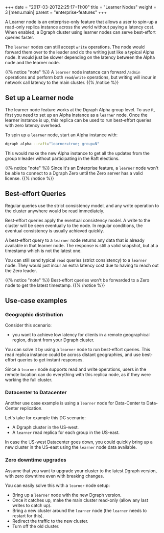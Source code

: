 +++
date = "2017-03-20T22:25:17+11:00"
title = "Learner Nodes"
weight = 3
[menu.main]
    parent = "enterprise-features"
+++

A Learner node is an enterprise-only feature that allows a user to spin-up a read-only replica instance across the world without paying a latency cost. 
When enabled, a Dgraph cluster using learner nodes can serve best-effort queries faster.

The `learner` nodes can still accept `write` operations. The node would forward them over to the leader and do the writing just like a typical Alpha node. It would just be slower depending on the latency between the Alpha node and the learner node.

{{% notice "note" %}}
A `learner` node instance can forward `/admin` operations and perform both `read`/`write` operations,
but writing will incur in network call latency to the main cluster.
{{% /notice %}}


## Set up a Learner node

The learner node feature works at the Dgraph Alpha group level.
To use it, first you need to set up an Alpha instance as a `learner` node.
Once the learner instance is up, this replica can be used to run best-effort queries with zero latency overhead.

To spin up a `learner` node, start an Alpha instance with:

```sh
dgraph alpha --raft="learner=true; group=N"
```

This would make the new Alpha instance to get all the updates from the group `N` leader without participating in the Raft elections.

{{% notice "note" %}}
Since it's an Enterprise feature, a `learner` node won't be able to connect to a Dgraph Zero until the Zero server has a valid license.
{{% /notice %}}

## Best-effort Queries

Regular queries use the strict consistency model, and any write operation to the cluster anywhere would be read immediately.

Best-effort queries apply the eventual consistency model. A write to the cluster will be seen eventually to the node.
In regular conditions, the eventual consistency is usually achieved quickly.

A best-effort query to a `learner` node returns any data that is already available in that learner node.
The response is still a valid snapshot, but at a timestamp which is not the latest one.

You can still send typical `read` queries (strict consistency) to a `learner` node.
They would just incur an extra latency cost due to having to reach out the Zero leader.

{{% notice "note" %}}
Best-effort queries won't be forwarded to a Zero node to get the latest timestamp.
{{% /notice %}}

## Use-case examples

### Geographic distribution

Consider this scenario: 
- you want to achieve low latency for clients in a remote geographical region, distant from your Dgraph cluster.

You can solve it by using a `learner` node to run best-effort queries.
This read replica instance could be across distant geographies, and use best-effort queries to get instant responses.

Since a `learner` node supports read and write operations, users in the remote location can do everything with this replica node,
as if they were working the full cluster.


### Datacenter to Datacenter

Another use case example is using a `learner` node for Data-Center to Data-Center replication.

Let's take for example this DC scenario:
- A Dgraph cluster in the US-west.
- A `learner` read replica for each group in the US-east.

In case the US-west Datacenter goes down, you could quickly bring up a new cluster in the US-east using the `learner` node data available.


### Zero downtime upgrades

Assume that you want to upgrade your cluster to the latest Dgraph version, with zero downtime even with breaking changes.

You can easily solve this with a `learner` node setup:
- Bring up a `learner` node with the new Dgraph version.
- Once it catches up, make the main cluster read-only (allow any last writes to catch up).
- Bring a new cluster around the `learner` node (the `learner` needs to restart for this).
- Redirect the traffic to the new cluster.
- Turn off the old cluster.
